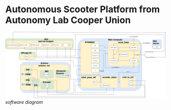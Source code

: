 # Autonomous Scooter Platform from Autonomy Lab Cooper Union

![Platform](./images/platform.png)
*software diagram*